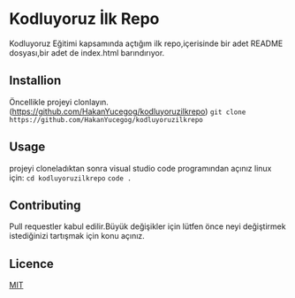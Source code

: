 # Kodluyoruz İlk Repo
Kodluyoruz Eğitimi kapsamında açtığım ilk repo,içerisinde bir adet README dosyası,bir adet de index.html barındırıyor.
## Installion
Öncellikle projeyi clonlayın.(https://github.com/HakanYucegog/kodluyoruzilkrepo)
` git clone https://github.com/HakanYucegog/kodluyoruzilkrepo `
## Usage
projeyi cloneladıktan sonra visual studio code programından açınız
linux için:
`cd kodluyoruzilkrepo`
`code .`
## Contributing
Pull requestler kabul edilir.Büyük değişikler için lütfen önce neyi değiştirmek istediğinizi tartışmak için konu açınız.
## Licence
[MIT](https://github.com/HakanYucegog/kodluyoruzilkrepo/blob/main/LICENSE)
